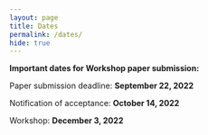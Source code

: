 ```yaml
---
layout: page
title: Dates
permalink: /dates/
hide: true
---
```

**Important dates for Workshop paper submission:**

Paper submission deadline: **September 22, 2022**

Notification of acceptance: **October 14, 2022**

Workshop: **December 3, 2022**
